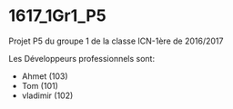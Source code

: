 # 1617_1Gr1_P5
Projet P5 du groupe 1 de la classe ICN-1ère de 2016/2017

Les Développeurs professionnels sont: 

- Ahmet (103)
- Tom (101)
- vladimir (102)